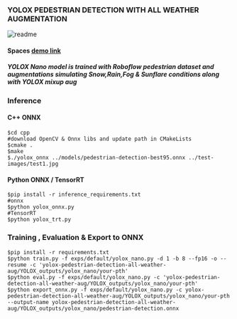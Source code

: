 ### YOLOX PEDESTRIAN DETECTION WITH ALL WEATHER AUGMENTATION ###
![readme](readme.png)


#### Spaces [demo link](https://huggingface.co/spaces/vk888/yolox-pedestrian-detection-all-weather-augmentation) ####

##### YOLOX Nano model is trained with Roboflow pedestrian dataset and augmentations simulating Snow,Rain,Fog & Sunflare conditions along with YOLOX mixup aug #####

### Inference ###

#### C++ ONNX ####

```commandline
$cd cpp
#download OpenCV & Onnx libs and update path in CMakeLists
$cmake .
$make 
$./yolox_onnx ../models/pedestrian-detection-best95.onnx ../test-images/test1.jpg
```

#### Python ONNX / TensorRT ####

```commandline
$pip install -r inference_requirements.txt
#onnx
$python yolox_onnx.py
#TensorRT
$python yolox_trt.py
```



### Training , Evaluation & Export to ONNX ###

```commandline
$pip install -r requirements.txt
$python train.py -f exps/default/yolox_nano.py -d 1 -b 8 --fp16 -o --resume -c 'yolox-pedestrian-detection-all-weather-aug/YOLOX_outputs/yolox_nano/your-pth'
$python eval.py -f exps/default/yolox_nano.py -c 'yolox-pedestrian-detection-all-weather-aug/YOLOX_outputs/yolox_nano/your-pth'
$python export_onnx.py -f exps/default/yolox_nano.py -c yolox-pedestrian-detection-all-weather-aug/YOLOX_outputs/yolox_nano/your-pth  --output-name yolox-pedestrian-detection-all-weather-aug/YOLOX_outputs/yolox_nano/pedestrian-detection.onnx
```